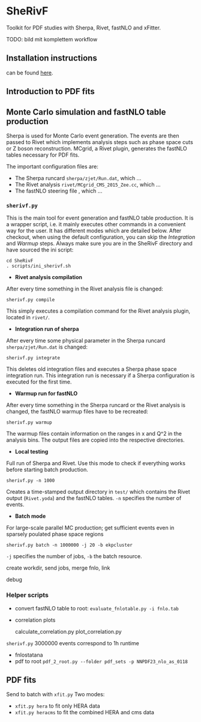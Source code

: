 # SheRivF 
Toolkit for PDF studies with  Sherpa, Rivet, fastNLO and xFitter.

TODO: bild mit komplettem workflow


## Installation instructions 
can be found [here](https://github.com/dhaitz/SheRivF/blob/master/INSTALLATION.md).


## Introduction to PDF fits


## Monte Carlo simulation and fastNLO table production
Sherpa is used for Monte Carlo event generation.
The events are then passed to Rivet which implements analysis steps such as phase space cuts or Z boson reconstruction.
MCgrid, a Rivet plugin, generates the fastNLO tables necessary for PDF fits.

The important configuration files are:
* The Sherpa runcard `sherpa/zjet/Run.dat`, which ...
* The Rivet analysis `rivet/MCgrid_CMS_2015_Zee.cc`, which ...
* The fastNLO steering file , which ...

### `sherivf.py`
This is the main tool for event generation and fastNLO table production.
It is a wrapper script, i.e. it mainly executes other commands in a convenient way for the user.
It has different modes which are detailed below.
After checkout, when using the default configuration, you can skip the *Integration* and *Warmup* steps.
Always make sure you are in the SheRivF directory and have sourced the ini script:

    cd SheRivF
    . scripts/ini_sherivf.sh


* **Rivet analysis compilation**

After every time something in the Rivet analysis file is changed:

    sherivf.py compile

This simply executes a compilation command for the Rivet analysis plugin, located in `rivet/`.

* **Integration run of sherpa**

After every time some physical parameter in the Sherpa runcard `sherpa/zjet/Run.dat` is changed:

    sherivf.py integrate
This deletes old integration files and executes a Sherpa phase space integration run.
This integration run is necessary if a Sherpa configuration is executed for the first time.

* **Warmup run for fastNLO**

After every time something in the Sherpa runcard or the Rivet analysis is changed, the
fastNLO warmup files have to be recreated:

    sherivf.py warmup

The warmup files contain information on the ranges in x and Q^2 in the analysis bins.
The output files are copied into the respective directories.

* **Local testing**

Full run of Sherpa and Rivet.
Use this mode to check if everything works before starting batch production.

    sherivf.py -n 1000

Creates a time-stamped output directory in `test/` which contains the Rivet output (`Rivet.yoda`) and the fastNLO tables.
`-n` specifies the number of events.

* **Batch mode**

For large-scale parallel MC production; get sufficient events even in sparsely poulated phase space regions

    sherivf.py batch -n 1000000 -j 20 -b ekpcluster

`-j` specifies the number of jobs, `-b` the batch resource.

create workdir, send jobs, merge fnlo, link

debug

### Helper scripts
* convert fastNLO table to root: `evaluate_fnlotable.py -i fnlo.tab`

* correlation plots

    calculate_correlation.py
    plot_correlation.py


`sherivf.py`
3000000 events correspond to 1h runtime


* fnlostatana
* pdf to root
	`pdf_2_root.py --folder pdf_sets -p NNPDF23_nlo_as_0118`




## PDF fits
Send to batch with `xfit.py`
Two modes:

* `xfit.py hera` to fit only HERA data
* `xfit.py heracms` to fit the combined HERA and cms data

